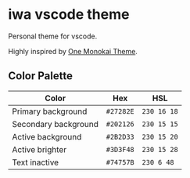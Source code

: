 # iwa vscode theme

Personal theme for vscode.

Highly inspired by [One Monokai Theme](https://github.com/azemoh/vscode-one-monokai).

## Color Palette

| Color                | Hex       | HSL         |
| -------------------- | --------- | ----------- |
| Primary background   | `#27282E` | `230 16 18` |
| Secondary background | `#202126` | `230 15 15` |
| Active background    | `#2B2D33` | `230 15 20` |
| Active brighter      | `#3D3F48` | `230 15 28` |
| Text inactive        | `#74757B` | `230 6 48`  |
